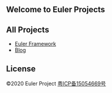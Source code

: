 ## Welcome to Euler Projects

## All Projects
* [Euler Framework](euler-framework)
* [Blog](blog)

## License
©2020 Euler Project [粤ICP备15054669号](http://www.beian.miit.gov.cn)
